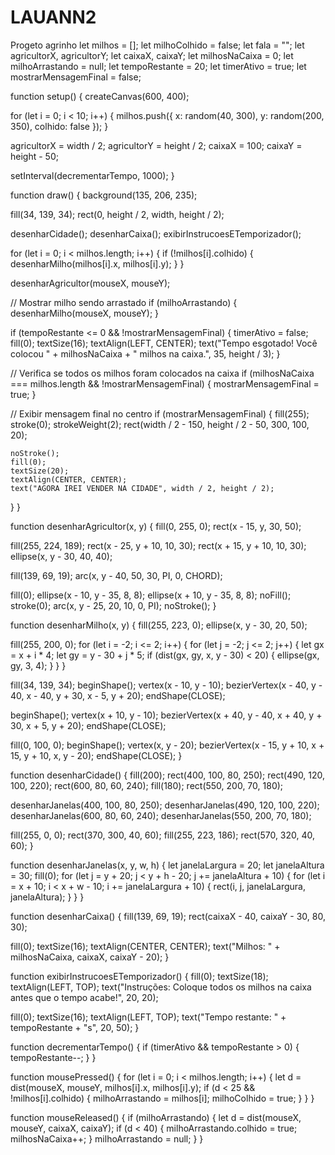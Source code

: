 # LAUANN2
Progeto agrinho
let milhos = [];
let milhoColhido = false;
let fala = "";
let agricultorX, agricultorY;
let caixaX, caixaY;
let milhosNaCaixa = 0;
let milhoArrastando = null;
let tempoRestante = 20;
let timerAtivo = true;
let mostrarMensagemFinal = false;

function setup() {
  createCanvas(600, 400);

  for (let i = 0; i < 10; i++) {
    milhos.push({ x: random(40, 300), y: random(200, 350), colhido: false });
  }

  agricultorX = width / 2;
  agricultorY = height / 2;
  caixaX = 100;
  caixaY = height - 50;

  setInterval(decrementarTempo, 1000);
}

function draw() {
  background(135, 206, 235);

  fill(34, 139, 34);
  rect(0, height / 2, width, height / 2);

  desenharCidade();
  desenharCaixa();
  exibirInstrucoesETemporizador();

  for (let i = 0; i < milhos.length; i++) {
    if (!milhos[i].colhido) {
      desenharMilho(milhos[i].x, milhos[i].y);
    }
  }

  desenharAgricultor(mouseX, mouseY);

  // Mostrar milho sendo arrastado
  if (milhoArrastando) {
    desenharMilho(mouseX, mouseY);
  }

  if (tempoRestante <= 0 && !mostrarMensagemFinal) {
    timerAtivo = false;
    fill(0);
    textSize(16);
    textAlign(LEFT, CENTER);
    text("Tempo esgotado! Você colocou " + milhosNaCaixa + " milhos na caixa.", 35, height / 3);
  }

  // Verifica se todos os milhos foram colocados na caixa
  if (milhosNaCaixa === milhos.length && !mostrarMensagemFinal) {
    mostrarMensagemFinal = true;
  }

  // Exibir mensagem final no centro
  if (mostrarMensagemFinal) {
    fill(255);
    stroke(0);
    strokeWeight(2);
    rect(width / 2 - 150, height / 2 - 50, 300, 100, 20);

    noStroke();
    fill(0);
    textSize(20);
    textAlign(CENTER, CENTER);
    text("AGORA IREI VENDER NA CIDADE", width / 2, height / 2);
  }
}

function desenharAgricultor(x, y) {
  fill(0, 255, 0);
  rect(x - 15, y, 30, 50);

  fill(255, 224, 189);
  rect(x - 25, y + 10, 10, 30);
  rect(x + 15, y + 10, 10, 30);
  ellipse(x, y - 30, 40, 40);

  fill(139, 69, 19);
  arc(x, y - 40, 50, 30, PI, 0, CHORD);

  fill(0);
  ellipse(x - 10, y - 35, 8, 8);
  ellipse(x + 10, y - 35, 8, 8);
  noFill();
  stroke(0);
  arc(x, y - 25, 20, 10, 0, PI);
  noStroke();
}

function desenharMilho(x, y) {
  fill(255, 223, 0);
  ellipse(x, y - 30, 20, 50);

  fill(255, 200, 0);
  for (let i = -2; i <= 2; i++) {
    for (let j = -2; j <= 2; j++) {
      let gx = x + i * 4;
      let gy = y - 30 + j * 5;
      if (dist(gx, gy, x, y - 30) < 20) {
        ellipse(gx, gy, 3, 4);
      }
    }
  }

  fill(34, 139, 34);
  beginShape();
  vertex(x - 10, y - 10);
  bezierVertex(x - 40, y - 40, x - 40, y + 30, x - 5, y + 20);
  endShape(CLOSE);

  beginShape();
  vertex(x + 10, y - 10);
  bezierVertex(x + 40, y - 40, x + 40, y + 30, x + 5, y + 20);
  endShape(CLOSE);

  fill(0, 100, 0);
  beginShape();
  vertex(x, y - 20);
  bezierVertex(x - 15, y + 10, x + 15, y + 10, x, y - 20);
  endShape(CLOSE);
}

function desenharCidade() {
  fill(200);
  rect(400, 100, 80, 250);
  rect(490, 120, 100, 220);
  rect(600, 80, 60, 240);
  fill(180);
  rect(550, 200, 70, 180);

  desenharJanelas(400, 100, 80, 250);
  desenharJanelas(490, 120, 100, 220);
  desenharJanelas(600, 80, 60, 240);
  desenharJanelas(550, 200, 70, 180);

  fill(255, 0, 0);
  rect(370, 300, 40, 60);
  fill(255, 223, 186);
  rect(570, 320, 40, 60);
}

function desenharJanelas(x, y, w, h) {
  let janelaLargura = 20;
  let janelaAltura = 30;
  fill(0);
  for (let j = y + 20; j < y + h - 20; j += janelaAltura + 10) {
    for (let i = x + 10; i < x + w - 10; i += janelaLargura + 10) {
      rect(i, j, janelaLargura, janelaAltura);
    }
  }
}

function desenharCaixa() {
  fill(139, 69, 19);
  rect(caixaX - 40, caixaY - 30, 80, 30);

  fill(0);
  textSize(16);
  textAlign(CENTER, CENTER);
  text("Milhos: " + milhosNaCaixa, caixaX, caixaY - 20);
}

function exibirInstrucoesETemporizador() {
  fill(0);
  textSize(18);
  textAlign(LEFT, TOP);
  text("Instruções: Coloque todos os milhos na caixa antes que o tempo acabe!", 20, 20);

  fill(0);
  textSize(16);
  textAlign(LEFT, TOP);
  text("Tempo restante: " + tempoRestante + "s", 20, 50);
}

function decrementarTempo() {
  if (timerAtivo && tempoRestante > 0) {
    tempoRestante--;
  }
}

function mousePressed() {
  for (let i = 0; i < milhos.length; i++) {
    let d = dist(mouseX, mouseY, milhos[i].x, milhos[i].y);
    if (d < 25 && !milhos[i].colhido) {
      milhoArrastando = milhos[i];
      milhoColhido = true;
    }
  }
}

function mouseReleased() {
  if (milhoArrastando) {
    let d = dist(mouseX, mouseY, caixaX, caixaY);
    if (d < 40) {
      milhoArrastando.colhido = true;
      milhosNaCaixa++;
    }
    milhoArrastando = null;
  }
}
